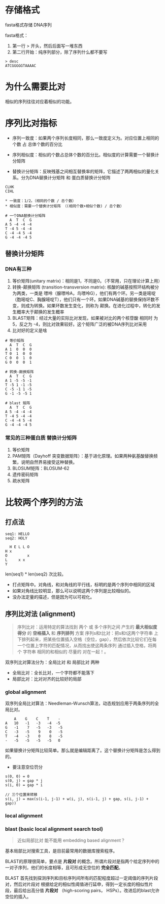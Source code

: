 
# 存储格式
fasta格式存储 DNA序列


fasta格式：
1. 第一行 > 开头，然后后面写一堆东西
2. 第二行开始：纯序列部分，除了序列什么都不要写
```
> desc
ATCGGGGGTAAAAC
```


# 为什么需要比对

相似的序列往往对应着相似的功能。

# 序列比对指标

* 序列一致度：如果两个序列长度相同，那么一致度定义为。对应位置上相同的 个数 占 总体个数的百分比
* 序列相似度：相似的个数占总体个数的百分比。相似度的计算需要一个替换计分矩阵

* 替换计分矩阵：反映残基之间相互替换率的矩阵，它描述了两两相似的量化关系。分为DNA替换计分矩阵 和 蛋白质替换计分矩阵

```
CLHK
CIHL

* 一致度：1/2。（相同的个数 / 总个数）
* 相似度：需要一个替换计分矩阵 （(相同个数+相似个数) / 总个数）

# 一个DNA替换计分矩阵
  A  T  C  G
A 5 -4 -4 -4
T -4 5 -4 -4
C -4 -4 5 -4
G -4 -4 -4 5

```

## 替换计分矩阵

### DNA有三种
1. 等价矩阵(unitary matrix)：相同是1，不同是0。（不常用，只在理论计算上用）
2. 转换-颠换矩阵 (transition-transversion matrix): 核酸的碱基按照环结构被分为两类，一类是 嘌呤（腺嘌呤A，鸟嘌呤G），他们有两个环。另一类是嘧啶（胞嘧啶C、胸腺嘧啶T），他们只有一个环。如果DNA碱基的替换保持环数不变，则成为转换。如果环数发生变化，则称为 颠换。在进化过程中，转化的发生概率大于颠换的发生概率
3. BLAST矩阵：经过大量的实际比对发现，如果被对比的两个核苷酸 相同时 为 5，反之为 -4，则比对效果较好。这个矩阵广泛的被DNA序列比对采用
  1. 比对好的定义是啥

```
# 等价矩阵
  A  T  C  G
A 1  0  0  0
T 0  1  0  0
C 0  0  1  0
G 0  0  0  1

# 转换-颠换矩阵
  A  T  C  G
A 1 -5 -5 -1
T -5 1 -1 -5
C -5 -1 1 -5
G -1 -5 -5 1

# blast 矩阵
  A  T  C  G
A 5 -4 -4 -4
T -4 5 -4 -4
C -4 -4 5 -4
G -4 -4 -4 5
```
### 常见的三种蛋白质 替换计分矩阵

1. 等价矩阵
2. PAM矩阵（Dayhoff 突变数据矩阵）：基于进化原理。如果两种氨基酸替换频繁，说明自然界易接受这种替换。
3. BLOSUM矩阵：BLOSUM-62
4. 遗传密码矩阵
5. 疏水矩阵

# 比较两个序列的方法

## 打点法
```
seq1: HELLO
seq2: HOLY

  H E L L O
H x 
O         x
L     x x
Y
```
len(seq1) * len(seq2) 次比较。
* 打点矩阵中。对角线，和对角线的平行线，标明的是两个序列中相同的区域
* 如果对角线比较明显，那么可以说明这两个序列是比较相似的。
* 没办法定量的描述，但是因为可以可视化。


## 序列比对法 (alignment)

> 序列比对：运用特定的算法找到 两个 或 多个序列之间 产生的 **最大相似度得分** 的 **空格插入** 和 **序列排列** 方案
> 序列s和t比对：把s和t这两个字符串 上下排列起来，把某些位置插入空格（空位，gap），然后依次比较它们在每一个位置上字符的匹配情况，从而找出使这两条序列
> 通过插入空格，将两个 字符串 相同的和相似的 尽量的 对在一起！。

双序列比对算法分为：全局比对 和 局部比对 两种

* 全局比对：全长比对，一个字符都不能落下
* 局部比对：比对对齐的比较好的局部

### global alignment
双序列全局比对算法：Needleman-Wunsch算法，动态规划应用于两条序列的全局比对。

```
    A    G    C    T    -
A   10   -1   -3   -4  -5
G   -1    7   -5   -3   -5
C   -3   -5    9    0   -5
T   -4   -3    0    8   -5
-   -5   -5   -5   -5   0
```

如果替换计分矩阵比较简单。那么就是编辑距离了。这个替换计分矩阵是怎么得到的。
* 要注意空位罚分

```
s(0, 0) = 0
s(0, j) = gap * j
s(i, 0) = gap * i

// 三个位置来转移
s(i, j) = max(s(i-1, j-1) + w(i, j), s(i-1, j) + gap, s(i, j-1) + gap))
```



### local alignment

### blast (basic local alignment search tool)

> 近似局部比对
> 能不能用 embedding  based alignment？


基本局部比对搜索工具，是目前最常用的数据库搜索程序。

BLAST的原理很简单，要点是 **片段对** 的概念。所谓片段对是指两个给定序列中的一对子序列，他们的长度相等，且可形成无空位的 **完全匹配**。

BLAST 首先找到探测序列和目标序列间所有的匹配程度超过一定阈值的序列片段对，然后对片段对 根据给定的相似性阈值进行延申，得到一定长度的相似性片段，最后给出高分值 **片段对** （high-scoring pairs， HSPs）。改进后的blast允许空位的插入。
